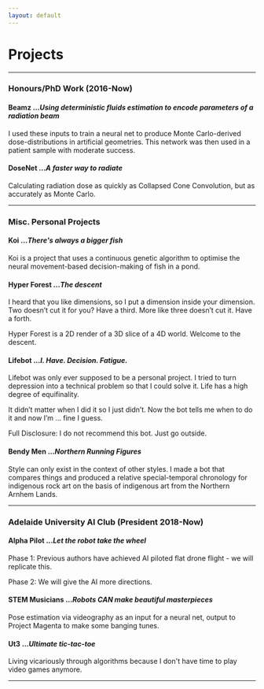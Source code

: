 ```yaml
---
layout: default
---
```


# Projects

___

### Honours/PhD Work (2016-Now)

#### Beamz ...*Using deterministic fluids estimation to encode parameters of a radiation beam*

I used these inputs to train a neural net to produce Monte Carlo-derived dose-distributions in artificial geometries.  This network was then used in a patient sample with moderate success.

#### DoseNet ...*A faster way to radiate*
Calculating radiation dose as quickly as Collapsed Cone Convolution, but as accurately as Monte Carlo.

___

### Misc. Personal Projects

#### Koi ...*There's always a bigger fish*
Koi is a project that uses a continuous genetic algorithm to optimise the neural movement-based decision-making of fish in a pond.

#### Hyper Forest ...*The descent*
I heard that you like dimensions, so I put a dimension inside your dimension.  Two doesn’t cut it for you?  Have a third.  More like three doesn’t cut it.  Have a forth.  

Hyper Forest is a 2D render of a 3D slice of a 4D world.  Welcome to the descent.


#### Lifebot ...*I. Have. Decision. Fatigue.*
Lifebot was only ever supposed to be a personal project.  I tried to turn depression into a technical problem so that I could solve it.   Life has a high degree of equifinality.  

It didn’t matter when I did it so I just didn’t.  Now the bot tells me when to do it and now I’m … fine I guess.  

Full Disclosure:  I do not recommend this bot.   Just go outside.  


#### Bendy Men ...*Northern Running Figures*
Style can only exist in the context of other styles.  I made a bot that compares things and produced a relative special-temporal chronology for indigenous rock art on the basis of indigenous art from the Northern Arnhem Lands.  

___

### Adelaide University AI Club \(President 2018-Now)

#### Alpha Pilot ...*Let the robot take the wheel*
Phase 1:  Previous authors have achieved AI piloted flat drone flight - we will replicate this.

Phase 2:  We will give the AI more directions.


#### STEM Musicians ...*Robots CAN make beautiful masterpieces*
Pose estimation via videography as an input for a neural net, output to Project Magenta to make some banging tunes.  

#### Ut3 ...*Ultimate tic-tac-toe*
Living vicariously through algorithms because I don't have time to play video games anymore.  

___
